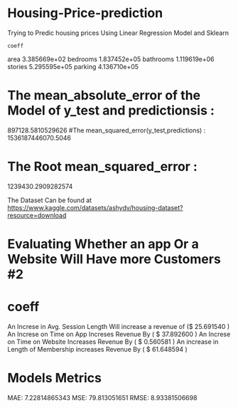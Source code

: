 # Housing-Price-prediction
Trying to Predic housing prices Using Linear Regression Model and Sklearn

	coeff
area	3.385669e+02
bedrooms	1.837452e+05
bathrooms	1.119619e+06
stories	5.295595e+05
parking	4.136710e+05

# The mean_absolute_error of the Model of y_test and predictionsis :
897128.5810529626
#The mean_squared_error(y_test,predictions) :
1536187446070.5046
# The Root mean_squared_error :
1239430.2909282574


The Dataset Can be found at 
https://www.kaggle.com/datasets/ashydv/housing-dataset?resource=download

# Evaluating Whether an app Or a Website Will Have more Customers #2

# coeff
An Increse in Avg. Session Length	Will increase a revenue of ($ 25.691540 )
An Increse on Time on App	Increses Revenue By ( $ 37.892600 )
An Increse on Time on Website	Increases Revenue By ( $ 0.560581 )
An increase in Length of Membership	increases Revenue By ( $ 61.648594 )

# Models Metrics 

MAE: 7.22814865343
MSE: 79.813051651
RMSE: 8.93381506698


